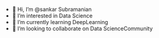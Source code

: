 - 👋 Hi, I’m @sankar Subramanian
- 👀 I’m interested in Data Science
- 🌱 I’m currently learning DeepLearning
- 💞️ I’m looking to collaborate on Data ScienceCommunity

<!---
datasolutionsmasters/datasolutionsmasters is a ✨ special ✨ repository because its `README.md` (this file) appears on your GitHub profile.
You can click the Preview link to take a look at your changes.
--->
